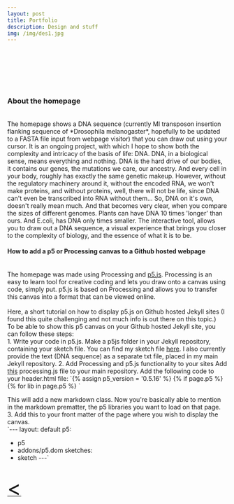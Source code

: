 ```yaml
---
layout: post
title: Portfolio
description: Design and stuff
img: /img/des1.jpg
---
```

<br>
<div class="img_row">
	<img class="col one" src="{{ site.baseurl }}/img/TreeofLight2.gif" alt="" title="VR doodle"/>
	<img class="col one" src="{{ site.baseurl }}/img/business.png" alt="" title="example image"/>
	<img class="col one" src="{{ site.baseurl }}/img/tabular.gif" alt="" title="example image"/>
</div>
<br>
<div class="img_row">
	<img class="col one" src="{{ site.baseurl }}/img/motherwater1.jpg" alt="" title="VR doodle"/>
	<img class="col one" src="{{ site.baseurl }}/img/motherwater2.jpg" alt="" title="example image"/>
	<img class="col one" src="{{ site.baseurl }}/img/kombuchalamp.jpg" alt="" title="example image"/>
</div>
<br>
<h3>About the homepage</h3>
<br>
The homepage shows a DNA sequence (currently MI transposon insertion flanking sequence of *Drosophila melanogaster*, hopefully to be updated to a FASTA file input from webpage visitor) that you can draw out using your cursor. It is an ongoing project, with which I hope to show both the complexity and intricacy of the basis of life: DNA. DNA, in a biological sense, means everything and nothing. DNA is the hard drive of our bodies, it contains our genes, the mutations we care, our ancestry. And every cell in your body, roughly has exactly the same genetic makeup. However, without the regulatory machinery around it, without the encoded RNA, we won't make proteins, and without proteins, well, there will not be life, since DNA can't even be transcribed into RNA without them... So, DNA on it's own, doesn't really mean much. And that becomes very clear, when you compare the sizes of different genomes. Plants can have DNA 10 times 'longer' than ours. And E.coli, has DNA only times smaller. The interactive tool, allows you to draw out a DNA sequence, a visual experience that brings you closer to the complexity of biology, and the essence of what it is to be.
<br>
<h4>How to add a p5  or Processing canvas to a Github hosted webpage</h4>
<br>
The homepage was made using Processing and <a href="https://p5js.org" target="blank">p5.js</a>.
Processing is an easy to learn tool for creative coding and lets you draw onto a canvas using code, simply put. p5.js is based on Processing and allows you to transfer this canvas into a format that can be viewed online.
<br>
<br>
Here, a short tutorial on how to display p5.js on Github hosted Jekyll sites (I found this quite challenging and not much info is out there on this topic.) <br>
To be able to show this p5 canvas on your Github hosted Jekyll site, you can follow these steps:
<br>
1. Write your code in p5.js.
Make a p5js folder in your Jekyll repository, containing your sketch file. You can find my sketch file <a href="https://github.com/kenzasam/kenzascience/blob/gh-pages/p5js/sketch.js">here</a>.
I also currently provide the text (DNA sequence) as a separate txt file, placed in my main Jekyll repository.
2. Add Processing and p5.js functionality to your sites
Add <a href="https://github.com/kenzasam/kenzascience/blob/gh-pages/processing.js">this</a> processing.js file to your main repository.
Add the following code to your header.html file:
    `{% assign p5_version = '0.5.16' %}
    {% if page.p5 %}
	    {% for lib in page.p5 %}
	    <script src="https://cdnjs.cloudflare.com/ajax/libs/p5.js/{{ p5_version }}/{{ lib }}.js"></script>`

This will add a new markdown class. Now you're basically able to mention in the markdown prematter, the p5 libraries you want to load on that page.
3.
Add this to your front matter of the page where you wish to display the canvas.
<br>
`---
layout: default
p5:
  - p5
  - addons/p5.dom
sketches:
  - sketch
---`
<br>
<a href="javascript:javascript:history.go(-1)">  <font size="13"> < </font> </a>
<br>
<br>
